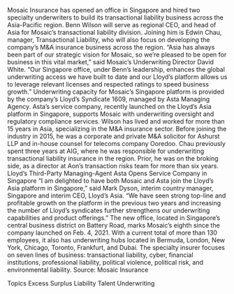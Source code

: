 Mosaic Insurance has opened an office in Singapore and hired two specialty underwriters to build its transactional liability business across the Asia-Pacific region.
Benn Wilson will serve as regional CEO, and head of Asia for Mosaic’s transactional liability division. Joining him is Edwin Chau, manager, Transactional Liability, who will also focus on developing the company’s M&A insurance business across the region.
“Asia has always been part of our strategic vision for Mosaic, so we’re pleased to be open for business in this vital market,” said Mosaic’s Underwriting Director David White. “Our Singapore office, under Benn’s leadership, enhances the global underwriting access we have built to date and our Lloyd’s platform allows us to leverage relevant licenses and respected ratings to speed business growth.”
Underwriting capacity for Mosaic’s Singapore platform is provided by the company’s Lloyd’s Syndicate 1609, managed by Asta Managing Agency. Asta’s service company, recently launched on the Lloyd’s Asia platform in Singapore, supports Mosaic with underwriting oversight and regulatory compliance services.
Wilson has lived and worked for more than 15 years in Asia, specializing in the M&A insurance sector. Before joining the industry in 2015, he was a corporate and private M&A solicitor for Ashurst LLP and in-house counsel for telecoms company Ooredoo.
Chau previously spent three years at AIG, where he was responsible for underwriting transactional liability insurance in the region. Prior, he was on the broking side, as a director at Aon’s transaction risks team for more than six years.
Lloyd’s Third-Party Managing-Agent Asta Opens Service Company in Singapore
“I am delighted to have both Mosaic and Asta join the Lloyd’s Asia platform in Singapore,” said Mark Dyson, interim country manager, Singapore and interim CEO, Lloyd’s Asia. “We have seen strong top-line and profitable growth on the platform in the previous two years and increasing the number of Lloyd’s syndicates further strengthens our underwriting capabilities and product offerings.”
The new office, located in Singapore’s central business district on Battery Road, marks Mosaic’s eighth since the company launched on Feb. 4, 2021. With a current total of more than 130 employees, it also has underwriting hubs located in Bermuda, London, New York, Chicago, Toronto, Frankfurt, and Dubai. The specialty insurer focuses on seven lines of business: transactional liability, cyber, financial institutions, professional liability, political violence, political risk, and environmental liability.
Source: Mosaic Insurance

Topics
Excess Surplus
Liability
Talent
Underwriting
